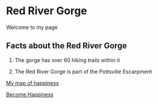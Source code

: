 # Red River Gorge

Welcome to my page

## Facts about the Red River Gorge

1. The gorge has over 60 hiking trails within it

2. The Red River Gorge is part of the Pottsville Escarpment

[My map of happiness](https://www.outragegis.com/trails/product/red-river-gorge-backpacking-map/)

[Become Happiness](http://naturalbridgecabinrental.com/wp-content/uploads/2017/09/Creation-Falls.jpg)
